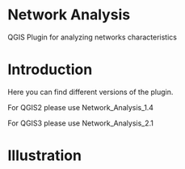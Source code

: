 # Network Analysis

QGIS Plugin for analyzing networks characteristics

# Introduction

Here you can find different versions of the plugin.

For QGIS2 please use Network\_Analysis\_1.4

For QGIS3 please use Network\_Analysis\_2.1

# Illustration

